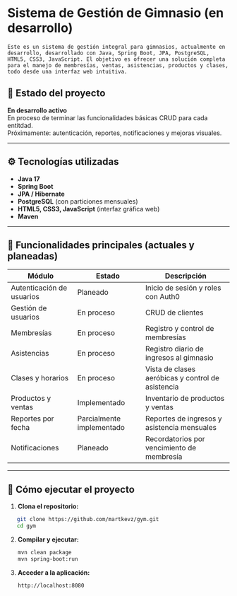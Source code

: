 # Sistema de Gestión de Gimnasio (en desarrollo)
``` text
Este es un sistema de gestión integral para gimnasios, actualmente en desarrollo, desarrollado con Java, Spring Boot, JPA, PostgreSQL, HTML5, CSS3, JavaScript. El objetivo es ofrecer una solución completa para el manejo de membresías, ventas, asistencias, productos y clases, todo desde una interfaz web intuitiva.
```

## 🚧 Estado del proyecto

**En desarrollo activo**  
En proceso de terminar las funcionalidades básicas CRUD para cada entitdad.  
Próximamente: autenticación, reportes, notificaciones y mejoras visuales.

---

## ⚙️ Tecnologías utilizadas

- **Java 17**
- **Spring Boot**
- **JPA / Hibernate**
- **PostgreSQL** (con particiones mensuales)
- **HTML5, CSS3, JavaScript** (interfaz gráfica web)
- **Maven**

---

## 📌 Funcionalidades principales (actuales y planeadas)

| Módulo | Estado | Descripción |
|--------|--------|-------------|
| Autenticación de usuarios | Planeado | Inicio de sesión y roles con Auth0 |
| Gestión de usuarios | En proceso | CRUD de clientes |
| Membresías | En proceso | Registro y control de membresías |
| Asistencias | En proceso | Registro diario de ingresos al gimnasio |
| Clases y horarios | En proceso | Vista de clases aeróbicas y control de asistencia |
| Productos y ventas | Implementado | Inventario de productos y ventas |
| Reportes por fecha | Parcialmente implementado | Reportes de ingresos y asistencia mensuales |
| Notificaciones | Planeado | Recordatorios por vencimiento de membresía |

---

## 🚀 Cómo ejecutar el proyecto

1. **Clona el repositorio:**
```bash
   git clone https://github.com/martkevz/gym.git
   cd gym
```

2. **Compilar y ejecutar:**
    
    ```bash
    mvn clean package
    mvn spring-boot:run
    ```
    
3. **Acceder a la aplicación:**
    
    
    ```bash
    http://localhost:8080
    ```